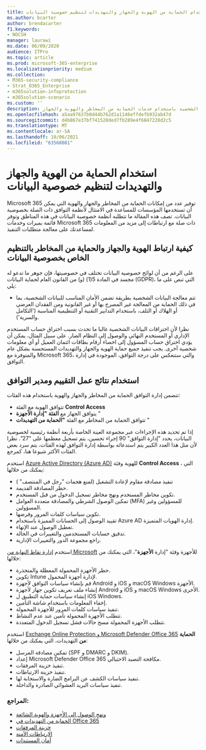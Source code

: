 ```yaml
---
title: استخدام الحماية من الهوية والجهاز والتهديدات لتنظيم خصوصية البيانات
ms.author: bcarter
author: brendacarter
f1.keywords:
- NOCSH
manager: laurawi
ms.date: 06/09/2020
audience: ITPro
ms.topic: article
ms.prod: microsoft-365-enterprise
ms.localizationpriority: medium
ms.collection:
- M365-security-compliance
- Strat_O365_Enterprise
- m365solution-infoprotection
- m365solution-scenario
ms.custom: ''
description: منع اختراق البيانات الشخصية باستخدام خدمات الحماية من المخاطر والهوية والجهاز Microsoft 365.
ms.openlocfilehash: a5aa97637b0d44b762d1a1146effdefb932ab47d
ms.sourcegitcommit: d4b867e37bf741528ded7fb289e4f6847228d2c5
ms.translationtype: MT
ms.contentlocale: ar-SA
ms.lasthandoff: 10/06/2021
ms.locfileid: "63568081"
---
```

# <a name="use-identity-device-and-threat-protection-for-data-privacy-regulation"></a>استخدام الحماية من الهوية والجهاز والتهديدات لتنظيم خصوصية البيانات

Microsoft 365 توفير عدد من إمكانات الحماية من المخاطر والجهاز والهوية التي يمكن أن تستخدمها المؤسسات للمساعدة في الامتثال لأنظمة التوافق ذات الصلة بخصوصية البيانات. تصف هذه المقالة ما تتطلبه أنظمة خصوصية البيانات في هذه المناطق وتوفر قائمة بميزات وخدمات Microsoft 365 ذات صلة مع ارتباطات إلى مزيد من المعلومات لمساعدتك على معالجة متطلبات التنفيذ.

## <a name="how-identity-device-and-threat-protection-relate-to-data-privacy-regulation"></a>كيفية ارتباط الهوية والجهاز والحماية من المخاطر بالتنظيم الخاص بخصوصية البيانات

على الرغم من أن لوائح خصوصية البيانات تختلف في خصوصيتها، فإن جوهر ما تدعو له مجسد في المادة 5(1) (و) من القانون العام لحماية البيانات (GDPR)، التي تنص على ما يلي:

- تتم معالجة البيانات الشخصية بطريقة تضمن الأمان المناسب للبيانات الشخصية، بما في ذلك الحماية من المعالجة غير المصرح بها أو غير القانونية ومن الفقدان العرضي أو الهلاك أو التلف، باستخدام التدابير التقنية أو التنظيمية المناسبة ('التكامل والسرية').

نظرا لأن اختراقات البيانات الشخصية غالبا ما تحدث بسبب اختراق حساب المستخدم الإداري أو المستخدم النهائي والوصول إلى النظام الضار. على سبيل المثال، يمكن أن يؤدي اختراق حساب المسؤول إلى اخصاء أرقام بطاقات ائتمان العميل أو أي معلومات شخصية أخرى. يجب تنفيذ جميع حماية الهوية والجهاز والتهديدات المستحسنة بشكل عام والمتوفرة مع Microsoft 365، والتي ستنعكس على درجة التوافق، الموجودة في إدارة التوافق.

## <a name="using-the-results-of-your-assessment-work-and-compliance-manager"></a>استخدام نتائج عمل التقييم ومدير التوافق

تتضمن إدارة التوافق الحماية من المخاطر والجهاز والهوية باستخدام هذه الفئات:

- تتوافق الهوية مع الفئة **Control Access**
- يتوافق الجهاز مع **الفئة "إدارة الأجهزة** "
- تتوافق الحماية من المخاطر مع الفئة **"الحماية من التهديدات** "
 
إذا تم تحديد هذه الإجراءات عبر مجموعة العينة الخاصة بأربعة أنظمة رئيسية لخصوصية البيانات، يحدد "إدارة التوافق" 90 إجراء تحسين، يتم تسجيل معظمها على "27". نظرا لأن مثل هذا العدد الكبير يتم استدعائه بواسطة إدارة التوافق لهذه الفئات، يتم سرد بعض الفئات الأكثر شيوعا هنا، كمرجع.

استخدم [Azure Active Directory (Azure AD)](https://azure.microsoft.com/services/active-directory/) للهوية وفئة **Control Access** ، التي يمكنك من خلالها:

- تنفيذ مصادقة مقاوم لإعادة التشغيل (لمنع هجمات "رجل في المنتصف" )
- حظر المصادقة القديمة.
- تكوين مخاطر المستخدم ونهج مخاطر تسجيل الدخول من قبل المستخدم.
- تمكين الوصول الشرطي والمصادقة متعددة العوامل (MFA) للمسؤولين وغير المسؤولين.
- تكوين سياسات كلمات المرور وفرضها.
- تقييد الوصول إلى الحسابات المميزة باستخدام Azure AD إدارة الهويات المتميزة.
- تعطيل الوصول عند الإنهاء.
- تدقيق حسابات المستخدمين والتغييرات في الحالة.
- راجع مجموعة الدور والتغييرات الإدارية.

استخدم [إدارة نقاط النهاية من Microsoft](https://www.microsoft.com/microsoft-365/microsoft-endpoint-manager) للأجهزة وفئة "إدارة **الأجهزة**"، التي يمكنك من خلالها:

- حظر الأجهزة المحمولة المعطلة والمتجذرة.
- تكوين Intune لإدارة أجهزة المحمول.
- قم بإنشاء سياسات التوافق لأجهزة Android و iOS و macOS Windows الأجهزة.
- إنشاء ملف تعريف تكوين جهاز لأجهزة Android و iOS و macOS Windows الأخرى.
- إنشاء سياسات حماية التطبيق ل iOS Windows.
- إخفاء المعلومات باستخدام شاشة التأمين.
- تنفيذ سياسات كلمات المرور للأجهزة المحمولة.
- تتطلب الأجهزة المحمولة تأمين عند عدم النشاط.
- تتطلب الأجهزة المحمولة مسح حالات فشل تسجيل الدخول المتعددة.

استخدم [Exchange Online Protection و Microsoft Defender Office 365](../security/office-365-security/defender-for-office-365.md) **الحماية من** التهديدات، التي يمكنك من خلالها:

- تمكين مصادقة المرسل (SPF و DMARC و DKIM).
- إعداد Microsoft Defender Office 365 مكافحة التصيد الاحتيالي.
- تنفيذ خزينة المرفقات.
- تنفيذ خزينة الارتباطات.
- تنفيذ سياسات الكشف عن البرامج الضارة والاستجابة لها.
- تنفيذ سياسات البريد العشوائي الصادرة والداخلة.

### <a name="references"></a>المراجع:

- [ونهج الوصول إلى الأجهزة والهوية الشائعة](../security/office-365-security/identity-access-policies.md)
- [الحماية من التهديدات في Office 365](https://support.office.com/article/protect-against-threats-in-office-365-b10023f6-f30f-45d3-b3ad-b71aa4aa0d58)
- [خزينة المرفقات](../security/office-365-security/safe-attachments.md)
- [الارتباطات الآمنة](../security/office-365-security/safe-links.md)
- [أمان المستندات](../security/office-365-security/safe-docs.md)
